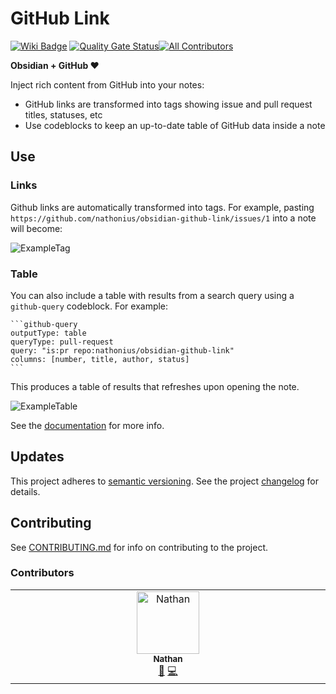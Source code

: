 # GitHub Link

[![Wiki Badge](https://img.shields.io/badge/wiki-documentation-blue?logo=github)](https://github.com/nathonius/obsidian-github-link/wiki)
[![Quality Gate Status](https://sonarcloud.io/api/project_badges/measure?project=nathonius_obsidian-github-link&metric=alert_status)](https://sonarcloud.io/summary/new_code?id=nathonius_obsidian-github-link)[![All Contributors](https://img.shields.io/github/all-contributors/nathonius/obsidian-github-link?color=ee8449)](#contributors)

**Obsidian + GitHub ❤️**

Inject rich content from GitHub into your notes:

- GitHub links are transformed into tags showing issue and pull request titles, statuses, etc
- Use codeblocks to keep an up-to-date table of GitHub data inside a note

## Use

### Links

Github links are automatically transformed into tags. For example, pasting `https://github.com/nathonius/obsidian-github-link/issues/1` into a note will become:

![ExampleTag](doc/ExampleInlineTag.png)

### Table

You can also include a table with results from a search query using a `github-query` codeblock. For example:

````
```github-query
outputType: table
queryType: pull-request
query: "is:pr repo:nathonius/obsidian-github-link"
columns: [number, title, author, status]
```
````

This produces a table of results that refreshes upon opening the note.

![ExampleTable](doc/ExampleQueryResult.png)

See the [documentation](https://github.com/nathonius/obsidian-github-link/wiki) for more info.

## Updates

This project adheres to [semantic versioning](https://semver.org/). See the project [changelog](CHANGELOG.md) for details.

## Contributing

See [CONTRIBUTING.md](CONTRIBUTING.md) for info on contributing to the project.

### Contributors

<!-- ALL-CONTRIBUTORS-LIST:START - Do not remove or modify this section -->
<!-- prettier-ignore-start -->
<!-- markdownlint-disable -->
<table>
  <tbody>
    <tr>
      <td align="center" valign="top" width="14.28%"><a href="http://nathan-smith.org"><img src="https://avatars.githubusercontent.com/u/4851889?v=4?s=100" width="100px;" alt="Nathan"/><br /><sub><b>Nathan</b></sub></a><br /><a href="#doc-nathonius" title="Documentation">📖</a> <a href="#code-nathonius" title="Code">💻</a></td>
    </tr>
  </tbody>
</table>

<!-- markdownlint-restore -->
<!-- prettier-ignore-end -->

<!-- ALL-CONTRIBUTORS-LIST:END -->
